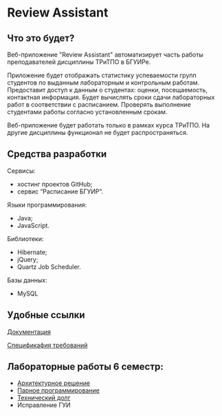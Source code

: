Review Assistant
========
Что это будет?
--------------
Веб-приложение "Review Assistant" автоматизирует часть работы преподавателей дисциплины ТРиТПО в БГУИРе.

Приложение будет отображать статистику успеваемости групп студентов по выданным лабораторным и контрольным работам. Предоставит доступ к данным о студентах: оценки, посещаемость, контактная информация. Будет вычислять сроки сдачи лабораторных работ в соответствии с расписанием. Проверять выполнение студентами работы согласно установленным срокам.

Веб-приложение будет работать только в рамках курса ТРиТПО. На другие дисциплины функционал не будет распространяться.

Средства разработки
-------------------
Сервисы:
- хостинг проектов GitHub;
- сервис “Расписание БГУИР”.

Языки программирования:
- Java;
- JavaScript.

Библиотеки:
- Hibernate; 
- jQuery;
- Quartz Job Scheduler.

Базы данных:
- MySQL

Удобные ссылки
--------------
[Документация](./doc)

[Спецификафия требований](./doc/files/5sem/Спецификация%20требований.md)

## Лабораторные работы 6 семестр:
- [Архитектурное решение](./doc/files/6sem/ArchitectureSolution.md)
- [Парное программирование](./doc/files/6sem/report_programming_by_pairs.md)
- [Технический долг](./doc/files/6sem/technical-debt.md)
- Исправление ГУИ

